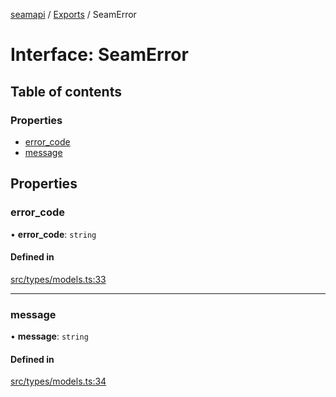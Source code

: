 [seamapi](../README.md) / [Exports](../modules.md) / SeamError

# Interface: SeamError

## Table of contents

### Properties

- [error\_code](SeamError.md#error_code)
- [message](SeamError.md#message)

## Properties

### error\_code

• **error\_code**: `string`

#### Defined in

[src/types/models.ts:33](https://github.com/seamapi/javascript/blob/main/src/types/models.ts#L33)

___

### message

• **message**: `string`

#### Defined in

[src/types/models.ts:34](https://github.com/seamapi/javascript/blob/main/src/types/models.ts#L34)
